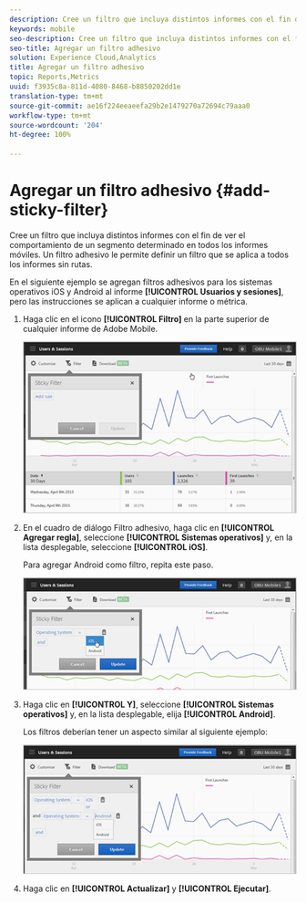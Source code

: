```yaml
---
description: Cree un filtro que incluya distintos informes con el fin de ver el comportamiento de un segmento determinado en todos los informes móviles. Un filtro adhesivo le permite definir un filtro que se aplica a todos los informes sin rutas.
keywords: mobile
seo-description: Cree un filtro que incluya distintos informes con el fin de ver el comportamiento de un segmento determinado en todos los informes móviles. Un filtro adhesivo le permite definir un filtro que se aplica a todos los informes sin rutas.
seo-title: Agregar un filtro adhesivo
solution: Experience Cloud,Analytics
title: Agregar un filtro adhesivo
topic: Reports,Metrics
uuid: f3935c8a-811d-4080-8468-b8850202dd1e
translation-type: tm+mt
source-git-commit: ae16f224eeaeefa29b2e1479270a72694c79aaa0
workflow-type: tm+mt
source-wordcount: '204'
ht-degree: 100%

---
```



# Agregar un filtro adhesivo {#add-sticky-filter}

Cree un filtro que incluya distintos informes con el fin de ver el comportamiento de un segmento determinado en todos los informes móviles. Un filtro adhesivo le permite definir un filtro que se aplica a todos los informes sin rutas.

En el siguiente ejemplo se agregan filtros adhesivos para los sistemas operativos iOS y Android al informe **[!UICONTROL Usuarios y sesiones]**, pero las instrucciones se aplican a cualquier informe o métrica.

1. Haga clic en el icono **[!UICONTROL Filtro]** en la parte superior de cualquier informe de Adobe Mobile.

   ![](assets/sticky-filters.png)

1. En el cuadro de diálogo Filtro adhesivo, haga clic en **[!UICONTROL Agregar regla]**, seleccione **[!UICONTROL Sistemas operativos]** y, en la lista desplegable, seleccione **[!UICONTROL iOS]**.

   Para agregar Android como filtro, repita este paso.

   ![](assets/sticky2.png)

1. Haga clic en **[!UICONTROL Y]**, seleccione **[!UICONTROL Sistemas operativos]** y, en la lista desplegable, elija **[!UICONTROL Android]**.

   Los filtros deberían tener un aspecto similar al siguiente ejemplo:

   ![](assets/sticky3.png)

1. Haga clic en **[!UICONTROL Actualizar]** y **[!UICONTROL Ejecutar]**.
